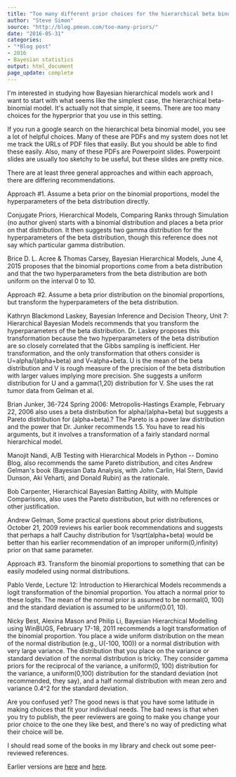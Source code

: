 ```yaml
---
title: "Too many different prior choices for the hierarchical beta binomial model"
author: "Steve Simon"
source: "http://blog.pmean.com/too-many-priors/"
date: "2016-05-31"
categories:
- "*Blog post"
- 2016
- Bayesian statistics
output: html_document
page_update: complete
---
```


I'm interested in studying how Bayesian hierarchical models work and I want to start with what seems like the simplest case, the hierarchical beta-binomial model. It's actually not that simple, it seems. There are too many choices for the hyperprior that you use in this setting.

<!---More--->

If you run a google search on the hierarchical beta binomial model, you see a lot of helpful choices. Many of these are PDFs and my system does not let me track the URLs of PDF files that easily. But you should be able to find these easily. Also, many of these PDFs are Powerpoint slides. Powerpoint slides are usually too sketchy to be useful, but these slides are pretty nice.

There are at least three general approaches and within each approach, there are differing recommendations.

Approach #1. Assume a beta prior on the binomial proportions, model the hyperparameters of the beta distribution directly.

Conjugate Priors, Hierarchical Models, Comparing Ranks through Simulation (no author given) starts with a binomial distribution and places a beta prior on that distribution. It then suggests two gamma distribution for the hyperparameters of the beta distribution, though this reference does not say which particular gamma distribution.

Brice D. L. Acree & Thomas Carsey, Bayesian Hierarchical Models, June 4, 2015 proposes that the binomial proportions come from a beta distribution and that the two hyperparameters from the beta distribution are both uniform on the interval 0 to 10.

Approach #2. Assume a beta prior distribution on the binomial proportions, but transform the hyperparameters of the beta distribution.

Kathryn Blackmond Laskey, Bayesian Inference and Decision Theory, Unit 7: Hierarchical Bayesian Models recommends that you transform the hyperparameters of the beta distribution. Dr. Laskey proposes this transformation because the two hyperparameters of the beta distribution are so closely correlated that the Gibbs sampling is inefficient. Her transformation, and the only transformation that others consider is U=alpha/(alpha+beta) and V=alpha+beta. U is the mean of the beta distribution and V is rough measure of the precision of the beta distribution with larger values implying more precision. She suggests a uniform distribution for U and a gamma(1,20) distribution for V. She uses the rat tumor data from Gelman et al.

Brian Junker, 36-724 Spring 2006: Metropolis-Hastings Example, February 22, 2006 also uses a beta distribution for alpha/(alpha+beta) but suggests a Pareto distribution for (alpha+beta).? The Pareto is a power law distribution and the power that Dr. Junker recommends 1.5. You have to read his arguments, but it involves a transformation of a fairly standard normal hierarchical model.

Manojit Nandi, A/B Testing with Hierarchical Models in Python -- Domino Blog, also recommends the same Pareto distribution, and cites Andrew Gelman's book (Bayesian Data Analysis, with John Carlin, Hal Stern, David Dunson, Aki Veharti, and Donald Rubin) as the rationale. 

Bob Carpenter, Hierarchical Bayesian Batting Ability, with Multiple Comparisons, also uses the Pareto distribution, but with no references or other justification.

Andrew Gelman, Some practical questions about prior distributions, October 21, 2009 reviews his earlier book recommendations and suggests that perhaps a half Cauchy distribution for 1/sqrt(alpha+beta) would be better than his earlier recommendation of an improper uniform(0,infinity) prior on that same parameter.

Approach #3. Transform the binomial proportions to something that can be easily modeled using normal distributions.

Pablo Verde, Lecture 12: Introduction to Hierarchical Models recommends a logit transformation of the binomial proportion. You attach a normal prior to these logits. The mean of the normal prior is assumed to be normal(0, 100) and the standard deviation is assumed to be uniform(0.01, 10).

Nicky Best, Alexina Mason and Philip Li, Bayesian Hierarchical Modelling using WinBUGS, February 17-18, 2011 recommends a logit transformation of the binomial proportion. You place a wide uniform distribution on the mean of the normal distribution (e.g., U(-100, 100)) or a normal distribution with very large variance. The distribution that you place on the variance or standard deviation of the normal distribution is tricky. They consider gamma priors for the reciprocal of the variance, a uniform(0, 100) distribution for the variance, a uniform(0,100) distribution for the standard deviation (not recommended, they say), and a half normal distribution with mean zero and variance 0.4^2 for the standard deviation.

Are you confused yet? The good news is that you have some latitude in making choices that fit your individual needs. The bad news is that when you try to publish, the peer reviewers are going to make you change your prior choice to the one they like best, and there's no way of predicting what their choice will be.

I should read some of the books in my library and check out some peer-reviewed references.

 
Earlier versions are [here][sim1] and [here][sim2].
 
[sim1]: http://blog.pmean.com/too-many-priors/
[sim2]: http://new.pmean.com/too-many-priors/
 
